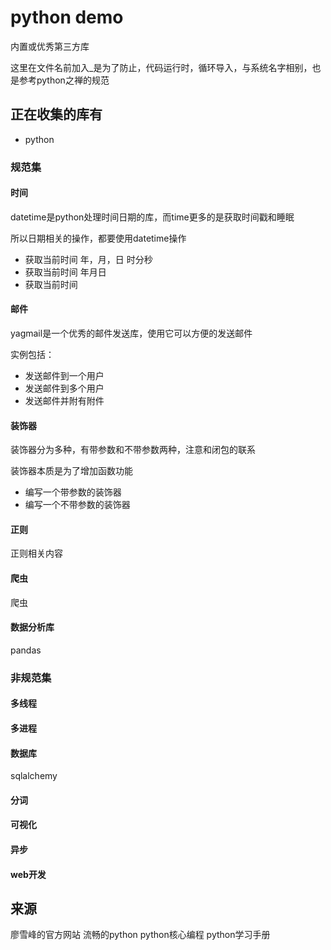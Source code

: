 # python demo

内置或优秀第三方库

这里在文件名前加入_是为了防止，代码运行时，循环导入，与系统名字相别，也是参考python之禅的规范

## 正在收集的库有

- python

### 规范集

#### 时间

datetime是python处理时间日期的库，而time更多的是获取时间戳和睡眠

所以日期相关的操作，都要使用datetime操作

- 获取当前时间 年，月，日 时分秒
- 获取当前时间 年月日
- 获取当前时间

#### 邮件

yagmail是一个优秀的邮件发送库，使用它可以方便的发送邮件

实例包括：

- 发送邮件到一个用户
- 发送邮件到多个用户
- 发送邮件并附有附件

#### 装饰器

装饰器分为多种，有带参数和不带参数两种，注意和闭包的联系

装饰器本质是为了增加函数功能

- 编写一个带参数的装饰器
- 编写一个不带参数的装饰器

#### 正则

正则相关内容

#### 爬虫

爬虫

#### 数据分析库

pandas

### 非规范集

#### 多线程

#### 多进程

#### 数据库

sqlalchemy

#### 分词

#### 可视化

#### 异步

#### web开发

## 来源

廖雪峰的官方网站
流畅的python
python核心编程
python学习手册
